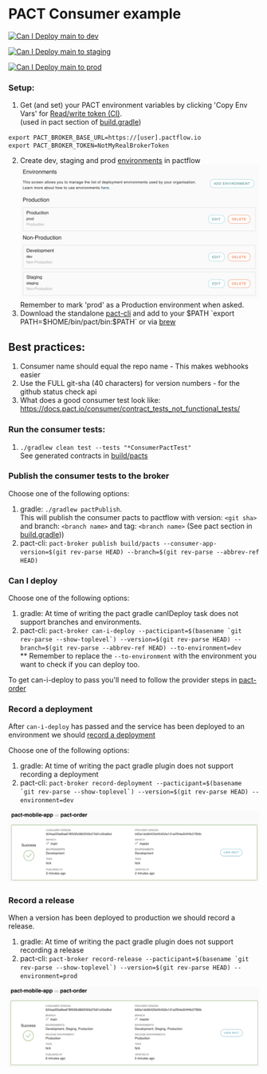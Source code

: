 # PACT Consumer example


[![Can I Deploy main to dev](https://nathandeamer.pactflow.io/pacticipants/pact-mobile-app/branches/main/latest-version/can-i-deploy/to-environment/dev/badge)](https://nathandeamer.pactflow.io/hal-browser/browser.html#https://nathandeamer.pactflow.io/pacticipants/pact-mobile-app/branches/main/latest-version/can-i-deploy/to-environment/dev)

[![Can I Deploy main to staging](https://nathandeamer.pactflow.io/pacticipants/pact-mobile-app/branches/main/latest-version/can-i-deploy/to-environment/staging/badge)](https://nathandeamer.pactflow.io/hal-browser/browser.html#https://nathandeamer.pactflow.io/pacticipants/pact-mobile-app/branches/main/latest-version/can-i-deploy/to-environment/staging)

[![Can I Deploy main to prod](https://nathandeamer.pactflow.io/pacticipants/pact-mobile-app/branches/main/latest-version/can-i-deploy/to-environment/prod/badge)](https://nathandeamer.pactflow.io/hal-browser/browser.html#https://nathandeamer.pactflow.io/pacticipants/pact-mobile-app/branches/main/latest-version/can-i-deploy/to-environment/prod)


### Setup:
1. Get (and set) your PACT environment variables by clicking 'Copy Env Vars' for [Read/write token (CI)](https://[user].pactflow.io/settings/api-tokens).  
(used in pact section of [build.gradle](build.gradle))
```
export PACT_BROKER_BASE_URL=https://[user].pactflow.io
export PACT_BROKER_TOKEN=NotMyRealBrokerToken
```
2. Create dev, staging and prod [environments](https://[user].pactflow.io/settings/environments) in pactflow
![Pact Environments](pact-environments.png "Pact Environments")
Remember to mark 'prod' as a Production environment when asked.
3. Download the standalone [pact-cli](https://github.com/pact-foundation/pact-ruby-standalone/releases) and add to your $PATH `export PATH=$HOME/bin/pact/bin:$PATH`
   or via [brew](https://github.com/pact-foundation/homebrew-pact-ruby-standalone)
## Best practices:
1. Consumer name should equal the repo name - This makes webhooks easier
2. Use the FULL git-sha (40 characters) for version numbers - for the github status check api
3. What does a good consumer test look like: https://docs.pact.io/consumer/contract_tests_not_functional_tests/


### Run the consumer tests:
1. `./gradlew clean test --tests "*ConsumerPactTest"`  
See generated contracts in [build/pacts](build/pacts)

### Publish the consumer tests to the broker
Choose one of the following options:
1. gradle: `./gradlew pactPublish`.  
This will publish the consumer pacts to pactflow with version: `<git sha>` and branch: `<branch name>` and tag: `<branch name>` (See pact section in [build.gradle](build.gradle))) 
2. pact-cli: `pact-broker publish build/pacts --consumer-app-version=$(git rev-parse HEAD) --branch=$(git rev-parse --abbrev-ref HEAD)`

### Can I deploy
Choose one of the following options:
1. gradle: At time of writing the pact gradle canIDeploy task does not support branches and environments.
2. pact-cli: ```pact-broker can-i-deploy --pacticipant=$(basename `git rev-parse --show-toplevel`) --version=$(git rev-parse HEAD) --branch=$(git rev-parse --abbrev-ref HEAD) --to-environment=dev```  
** Remember to replace the `--to-environment` with the environment you want to check if you can deploy too.

To get can-i-deploy to pass you'll need to follow the provider steps in [pact-order](https://github.com/nathandeamer/pact-order)

### Record a deployment
After `can-i-deploy` has passed and the service has been deployed to an environment we should [record a deployment](https://docs.pact.io/pact_broker/recording_deployments_and_releases)

Choose one of the following options:
1. gradle: At time of writing the pact gradle plugin does not support recording a deployment
2. pact-cli: ```pact-broker record-deployment --pacticipant=$(basename `git rev-parse --show-toplevel`) --version=$(git rev-parse HEAD) --environment=dev```

![Pact Record Deployment](pact-record-deployment.png "Pact Record Deployment")

### Record a release
When a version has been deployed to production we should record a release.
1. gradle: At time of writing the pact gradle plugin does not support recording a release
2. pact-cli: ```pact-broker record-release --pacticipant=$(basename `git rev-parse --show-toplevel`) --version=$(git rev-parse HEAD) --environment=prod```

![Pact Record Release](pact-record-release.png "Pact Record Release")
